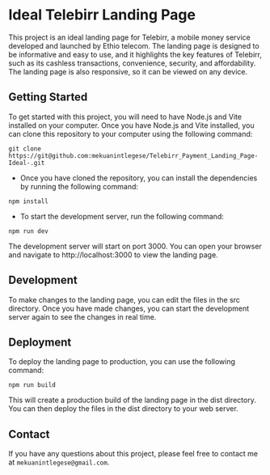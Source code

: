 # Ideal Telebirr Landing Page

This project is an ideal landing page for Telebirr, a mobile money service developed and launched by Ethio telecom. The landing page is designed to be informative and easy to use, and it highlights the key features of Telebirr, such as its cashless transactions, convenience, security, and affordability. The landing page is also responsive, so it can be viewed on any device.

## Getting Started

To get started with this project, you will need to have Node.js and Vite installed on your computer. Once you have Node.js and Vite installed, you can clone this repository to your computer using the following command:

`git clone https://git@github.com:mekuanintlegese/Telebirr_Payment_Landing_Page-Ideal-.git`

- Once you have cloned the repository, you can install the dependencies by running the following command:

`npm install`

- To start the development server, run the following command:

`npm run dev`

The development server will start on port 3000. You can open your browser and navigate to http://localhost:3000 to view the landing page.

## Development

To make changes to the landing page, you can edit the files in the src directory. Once you have made changes, you can start the development server again to see the changes in real time.

## Deployment

To deploy the landing page to production, you can use the following command:

`npm run build`

This will create a production build of the landing page in the dist directory. You can then deploy the files in the dist directory to your web server.

## Contact

If you have any questions about this project, please feel free to contact me at `mekuanintlegese@gmail.com`.
